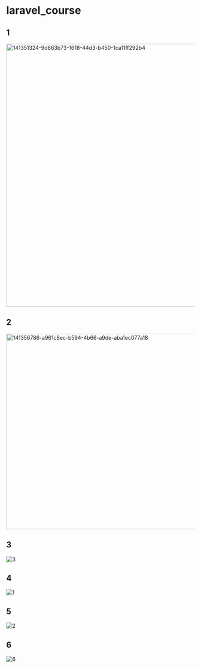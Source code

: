 # laravel_course
## 1
<img width="701" alt="141351324-9d863b73-1618-44d3-b450-1ca11ff292b4" src="https://user-images.githubusercontent.com/80622132/144993090-629ee12d-cbd4-4107-9a9d-836a1c1f05d8.png">

## 2
<img width="521" alt="141356786-a961c8ec-b594-4b66-a9de-aba1ec077a18" src="https://user-images.githubusercontent.com/80622132/144993191-3a4bd4e8-feed-4c23-967a-4252da8d1bc9.png">

## 3
![3](https://user-images.githubusercontent.com/80622132/144993249-bba45719-0f83-4d89-8e37-8c8e95258f3a.JPG)

## 4
![1](https://user-images.githubusercontent.com/80622132/144993335-5bc91580-45ab-47e6-99dd-11f24cdaa681.JPG)

## 5
![2](https://user-images.githubusercontent.com/80622132/144993399-fa981d42-1512-4109-9c0c-3dfd537d3bf6.JPG)

## 6
![6](https://user-images.githubusercontent.com/80622132/144993534-2106aa62-6dc1-4c41-8fc4-6e53f2c6a5db.JPG)
